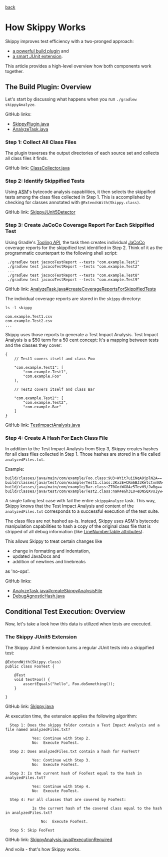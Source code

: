 [back](README.md)

# How Skippy Works

Skippy improves test efficiency with a two-pronged approach: 
- [a powerful build plugin](https://github.com/skippy-io/skippy/blob/d4a5b73076abfd91e66219dea1f4464e9189330e/skippy-gradle/src/main/java/io/skippy/gradle/SkippyPlugin.java#L37) and
- [a smart JUnit extension](https://github.com/skippy-io/skippy/blob/d4a5b73076abfd91e66219dea1f4464e9189330e/skippy-junit5/src/main/java/io/skippy/junit5/Skippy.java#L29).

This article provides a high-level overview how both components work together.

## The Build Plugin: Overview

Let's start by discussing what happens when you run `./gradlew skippyAnalyze`.

GitHub links: 
- [SkippyPlugin.java](https://github.com/skippy-io/skippy/blob/d4a5b73076abfd91e66219dea1f4464e9189330e/skippy-gradle/src/main/java/io/skippy/gradle/SkippyPlugin.java#L37)
- [AnalyzeTask.java](https://github.com/skippy-io/skippy/blob/d4a5b73076abfd91e66219dea1f4464e9189330e/skippy-gradle/src/main/java/io/skippy/gradle/tasks/AnalyzeTask.java#L46)

### Step 1: Collect All Class Files

The plugin traverses the output directories of each source set and collects all class files it finds.

GitHub link: [ClassCollector.java](https://github.com/skippy-io/skippy/blob/d4a5b73076abfd91e66219dea1f4464e9189330e/skippy-gradle/src/main/java/io/skippy/gradle/ClassCollector.java#L33)

### Step 2: Identify Skippified Tests

Using [ASM](https://asm.ow2.io/)'s bytecode analysis capabilities, it then selects the skippified tests among
the class files collected in Step 1. This is accomplished by checking for classes annotated with
```@ExtendsWith(Skippy.class)```.

GitHub link: [SkippyJUnit5Detector](https://github.com/skippy-io/skippy/blob/d4a5b73076abfd91e66219dea1f4464e9189330e/skippy-gradle/src/main/java/io/skippy/gradle/asm/SkippyJUnit5Detector.java#L31)

### Step 3: Create JaCoCo Coverage Report For Each Skippified Test

Using Gradle's [Tooling API](https://docs.gradle.org/current/userguide/third_party_integration.html#embedding),
the task then creates individual [JaCoCo](https://www.jacoco.org/) coverage reports for the skippified test identified
in Step 2. Think of it as the programmatic counterpart to the following shell script:

```
 ./gradlew test jacocoTestReport --tests "com.example.Test1"
 ./gradlew test jacocoTestReport --tests "com.example.Test2"
 ...
 ./gradlew test jacocoTestReport --tests "com.example.Test8"
 ./gradlew test jacocoTestReport --tests "com.example.Test9"
```

GitHub link: [AnalyzeTask.java#createCoverageReportsForSkippifiedTests](https://github.com/skippy-io/skippy/blob/d4a5b73076abfd91e66219dea1f4464e9189330e/skippy-gradle/src/main/java/io/skippy/gradle/tasks/AnalyzeTask.java#L65)

The individual coverage reports are stored in the `skippy` directory:
```
ls -l skippy

com.example.Test1.csv
com.example.Test2.csv
...
```
Skippy uses those reports to generate a Test Impact Analysis. Test Impact Analysis is a $50 term for a 50 cent
concept: It's a mapping between tests and the classes they cover:
```
{
    // Test1 covers itself and class Foo

    "com.example.Test1": [
        "com.example.Test1",
        "com.example.Foo"
    ],

    // Test2 covers itself and class Bar

    "com.example.Test2": [
        "com.example.Test2",
        "com.example.Bar"
    ]
}
```
GitHub link: [TestImpactAnalysis.java](https://github.com/skippy-io/skippy/blob/d4a5b73076abfd91e66219dea1f4464e9189330e/skippy-core/src/main/java/io/skippy/core/TestImpactAnalysis.java#L36) 

### Step 4: Create A Hash For Each Class File

In addition to the Test Impact Analysis from Step 3, Skippy creates hashes for all class files collected in Step 1.
Those hashes are stored in a file called `analyzedFiles.txt`.

Example:
```
build/classes/java/main/com/example/Foo.class:9U3+WYit7uiiNqA9jplN2A==
build/classes/java/test/com/example/Test1.class:3KxzE+CKm6BJ3KetctvnNA==
build/classes/java/main/com/example/Bar.class:ZT0GoiWG8Az5TevH9/JwBg==
build/classes/java/test/com/example/Test2.class:naR4eGh3LU+eDNSQXvsIyw==
```

A single failing test case with fail the entire `skippyAnalyze` task. This way, Skippy knows that the
Test Impact Analysis and content of the `analyzedFiles.txt` corresponds to a successful execution of the test suite.

The class files are not hashed as-is. Instead, Skippy uses ASM's bytecode manipulation capabilities to hash a copy of
the original class file that is stripped of all debug information (like [LineNumberTable attributes](https://docs.oracle.com/javase/specs/jvms/se17/html/jvms-4.html#jvms-4.7.12)).

This allows Skippy to treat certain changes like
- change in formatting and indentation,
- updated JavaDocs and
- addition of newlines and linebreaks

as 'no-ops'.

GitHub links: 
- [AnalyzeTask.java#createSkippyAnalysisFile](https://github.com/skippy-io/skippy/blob/d4a5b73076abfd91e66219dea1f4464e9189330e/skippy-gradle/src/main/java/io/skippy/gradle/tasks/AnalyzeTask.java#L103)
- [DebugAgnosticHash.java](https://github.com/skippy-io/skippy/blob/d4a5b73076abfd91e66219dea1f4464e9189330e/skippy-gradle/src/main/java/io/skippy/gradle/asm/DebugAgnosticHash.java#L45)

## Conditional Test Execution: Overview

Now, let's take a look how this data is utilized when tests are executed.

### The Skippy JUnit5 Extension

The Skippy JUnit 5 extension turns a regular JUnit tests into a skippified test:

```
@ExtendWith(Skippy.class)
public class FooTest {

    @Test
    void testFoo() {
        assertEquals("hello", Foo.doSomething());
    }

}
```
GitHub link: [Skippy.java](https://github.com/skippy-io/skippy/blob/d4a5b73076abfd91e66219dea1f4464e9189330e/skippy-junit5/src/main/java/io/skippy/junit5/Skippy.java#L29)

At execution time, the extension applies the following algorithm:

```
  Step 1: Does the skippy folder contain a Test Impact Analysis and a file named analyzedFiles.txt?

            Yes: Continue with Step 2.
            No:  Execute FooTest.

  Step 2: Does analyzedFiles.txt contain a hash for FooTest?

            Yes: Continue with Step 3.
            No:  Execute FooTest.

  Step 3: Is the current hash of FooTest equal to the hash in analyzedFiles.txt?

            Yes: Continue with Step 4.
            No:  Execute FooTest.

  Step 4: For all classes that are covered by FooTest:

            Is the current hash of the covered class equal to the hash in analyzedFiles.txt?

                No:  Execute FooTest.

  Step 5: Skip FooTest
```

GitHub link: [SkippyAnalysis.java#executionRequired](https://github.com/skippy-io/skippy/blob/d4a5b73076abfd91e66219dea1f4464e9189330e/skippy-core/src/main/java/io/skippy/core/SkippyAnalysis.java#L77)

And voila - that's how Skippy works.